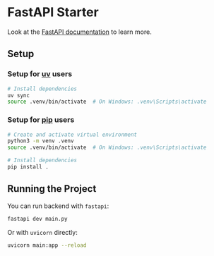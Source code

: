 # FastAPI Starter

Look at the [FastAPI documentation](https://fastapi.tiangolo.com) to learn more.

## Setup

### Setup for [uv](https://docs.astral.sh/uv/) users

```bash
# Install dependencies
uv sync
source .venv/bin/activate  # On Windows: .venv\Scripts\activate
```

### Setup for [pip](https://pip.pypa.io/en/stable/getting-started/) users

```bash
# Create and activate virtual environment
python3 -m venv .venv
source .venv/bin/activate  # On Windows: .venv\Scripts\activate

# Install dependencies
pip install .
```

## Running the Project

You can run backend with `fastapi`:

```bash
fastapi dev main.py
```

Or with `uvicorn` directly:

```bash
uvicorn main:app --reload
```
